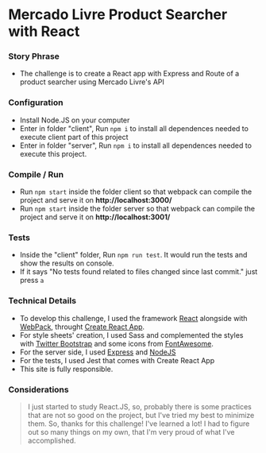 # Mercado Livre Product Searcher with React #

### Story Phrase ###
* The challenge is to create a React app with Express and Route of a product searcher using Mercado Livre's API

### Configuration ###
* Install Node.JS on your computer
* Enter in folder "client", Run `npm i` to install all dependences needed to execute client part of this project
* Enter in folder "server", Run `npm i` to install all dependences needed to execute this project.

### Compile / Run ###
* Run `npm start` inside the folder client so that webpack can compile the project and serve it on **http://localhost:3000/**
* Run `npm start` inside the folder server so that webpack can compile the project and serve it on **http://localhost:3001/**

### Tests ###
* Inside the "client" folder, Run `npm run test`. It would run the tests and show the results on console.
* If it says "No tests found related to files changed since last commit." just press `a`

### Technical Details ###
* To develop this challenge, I used the framework [React](http://facebook.github.io/react/) alongside with [WebPack](https://webpack.github.io/), throught [Create React App](https://github.com/facebookincubator/create-react-app).
* For style sheets' creation, I used Sass and complemented the styles with [Twitter Bootstrap](https://twitter.github.com/bootstrap/) and some icons from [FontAwesome](http://fontawesome.io/).
* For the server side, I used [Express](http://expressjs.com/) and [NodeJS](https://nodejs.org/en/)
* For the tests, I used Jest that comes with Create React App
* This site is fully responsible.


### Considerations ###
> I just started to study React.JS, so, probably there is some practices that are not so good on the project, but I've tried my best to minimize them. So, thanks for this challenge! I've learned a lot! I had to figure out so many things on my own, that I'm very proud of what I've accomplished.
